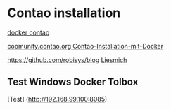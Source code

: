 # Contao installation

[docker contao](http://code-fever.de/artikel/contao-4-2-mit-docker-konfiguration.html)

[coomunity.contao.org Contao-Installation-mit-Docker](https://community.contao.org/de/showthread.php?65430-Contao-Installation-mit-Docker)

https://github.com/robisys/blog
[Liesmich](Liesmich.md)

## Test Windows  Docker Tolbox
[Test] (http://192.168.99.100:8085)
